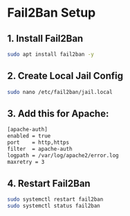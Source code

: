 # Fail2Ban Setup
## 1. Install Fail2Ban
```bash
sudo apt install fail2ban -y
```
## 2. Create Local Jail Config
```bash
sudo nano /etc/fail2ban/jail.local
```
## 3. Add this for Apache:
```bash
[apache-auth]
enabled = true
port    = http,https
filter  = apache-auth
logpath = /var/log/apache2/error.log
maxretry = 3
```
## 4. Restart Fail2Ban
```bash
sudo systemctl restart fail2ban
sudo systemctl status fail2ban
```
